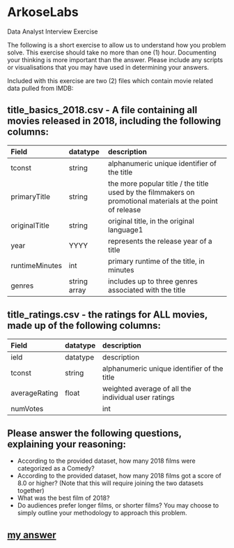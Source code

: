 # ArkoseLabs
Data Analyst Interview Exercise

The following is a short exercise to allow us to understand how you problem solve.  This exercise should take no more than one (1) hour.  Documenting your thinking is more important than the answer.  Please include any scripts or visualisations that you may have used in determining your answers.

Included with this exercise are two (2) files which contain movie related data pulled from IMDB:

## title_basics_2018.csv - A file containing all movies released in 2018, including the following columns:

|Field|datatype|description|
|:-----|:-------|:----------|
|tconst|string|alphanumeric unique identifier of the title|
|primaryTitle|string|the more popular title / the title used by the filmmakers on promotional materials at the point of release|
|originalTitle|string|original title, in the original language1
|year|YYYY|represents the release year of a title|
|runtimeMinutes|int|primary runtime of the title, in minutes|
|genres|string array|includes up to three genres associated with the title|


## title_ratings.csv - the ratings for ALL movies, made up of the following columns:

|Field|datatype|description|
|:-----|:-------|:----------|
|ield|datatype|description|
|tconst|string|alphanumeric unique identifier of the title|
|averageRating|float|weighted average of all the individual user ratings|
|numVotes||int||number of votes the title has received|



## Please answer the following questions, explaining your reasoning:

- According to the provided dataset, how many 2018 films were categorized as a Comedy? 
- According to the provided dataset, how many 2018 films got a score of 8.0 or higher?  (Note that this will require joining the two datasets together)
- What was the best film of 2018?
- Do audiences prefer longer films, or shorter films?  You may choose to simply outline your methodology to approach this problem.

## [my answer](https://github.com/luismiguelcasadodiaz/ArkoseLabs/blob/main/Arkose_Labs_Security_interview.ipynb)
